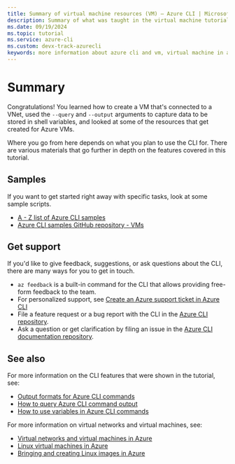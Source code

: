 ```yaml
---
title: Summary of virtual machine resources (VM) – Azure CLI | Microsoft Docs
description: Summary of what was taught in the virtual machine tutorial.
ms.date: 09/19/2024
ms.topic: tutorial
ms.service: azure-cli
ms.custom: devx-track-azurecli
keywords: more information about azure cli and vm, virtual machine in azure cli
---
```


# Summary

Congratulations! You learned how to create a VM that's connected to a VNet, used the `--query` and `--output` arguments
to capture data to be stored in shell variables, and looked at some of the resources that get created for Azure VMs.

Where you go from here depends on what you plan to use the CLI for. There are various materials that go further
in depth on the features covered in this tutorial.

## Samples

If you want to get started right away with specific tasks, look at some sample scripts.

* [A - Z list of Azure CLI samples](samples-index.md)
* [Azure CLI samples GitHub repository - VMs](https://github.com/Azure-Samples/azure-cli-samples/tree/master/virtual-machine)

## Get support

If you'd like to give feedback, suggestions, or ask questions about the CLI, there are many
ways for you to get in touch.

* `az feedback` is a built-in command for the CLI that allows providing free-form feedback to the team.
* For personalized support, see [Create an Azure support ticket in Azure CLI](https://github.com/Azure/azure-cli/issues/new/choose)
* File a feature request or a bug report with the CLI in the [Azure CLI repository](https://github.com/Azure/azure-cli).
* Ask a question or get clarification by filing an issue in the [Azure CLI documentation repository](https://github.com/MicrosoftDocs/azure-docs-cli/issues).

## See also

For more information on the CLI features that were shown in the tutorial, see:

* [Output formats for Azure CLI commands](./format-output-azure-cli.md)
* [How to query Azure CLI command output](./use-azure-cli-successfully-query.md)
* [How to use variables in Azure CLI commands](./azure-cli-variables.md)

For more information on virtual networks and virtual machines, see:

* [Virtual networks and virtual machines in Azure](/azure/virtual-network/network-overview)
* [Linux virtual machines in Azure](/azure/virtual-machines/linux/overview)
* [Bringing and creating Linux images in Azure](/azure/virtual-machines/linux/imaging)
